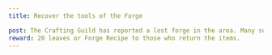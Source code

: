 ```yaml
---
title: Recover the tools of the Forge

post: The Crafting Guild has reported a lost forge in the area. Many suspect that goblins near the mountains have taken it. Scout the local caves and return the tools if possible. This should include a crate, saw, and two pick axes.
reward: 20 leaves or Forge Recipe to those who return the items.
---
```




